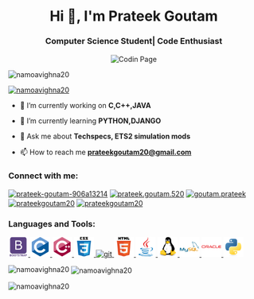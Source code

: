 <h1 align="center">Hi 👋, I'm Prateek Goutam</h1>
<h3 align="center">Computer Science Student| Code Enthusiast</h3>

<p align="center"> 
<img align="center" alt="Codin Page" src="https://media.giphy.com/media/qdf1QyvxipVh6/giphy.gif"/>
</p>

<p align="left"> <img src="https://komarev.com/ghpvc/?username=namoavighna20&label=Profile%20views&color=0e75b6&style=flat" alt="namoavighna20" /> </p>

<p align="left"> <a href="https://github.com/ryo-ma/github-profile-trophy"><img src="https://github-profile-trophy.vercel.app/?username=namoavighna20" alt="namoavighna20" /></a> </p>

- 🔭 I’m currently working on **C,C++,JAVA**

- 🌱 I’m currently learning **PYTHON,DJANGO**

- 💬 Ask me about **Techspecs, ETS2 simulation mods**

- 📫 How to reach me **prateekgoutam20@gmail.com**

<h3 align="left">Connect with me:</h3>
<p align="left">
<a href="https://linkedin.com/in/prateek-goutam-906a13214" target="blank"><img align="center" src="https://raw.githubusercontent.com/rahuldkjain/github-profile-readme-generator/master/src/images/icons/Social/linked-in-alt.svg" alt="prateek-goutam-906a13214" height="30" width="40" /></a>
<a href="https://fb.com/prateek.goutam.520" target="blank"><img align="center" src="https://raw.githubusercontent.com/rahuldkjain/github-profile-readme-generator/master/src/images/icons/Social/facebook.svg" alt="prateek.goutam.520" height="30" width="40" /></a>
<a href="https://instagram.com/goutam.prateek" target="blank"><img align="center" src="https://raw.githubusercontent.com/rahuldkjain/github-profile-readme-generator/master/src/images/icons/Social/instagram.svg" alt="goutam.prateek" height="30" width="40" /></a>
<a href="https://www.hackerrank.com/prateekgoutam20" target="blank"><img align="center" src="https://raw.githubusercontent.com/rahuldkjain/github-profile-readme-generator/master/src/images/icons/Social/hackerrank.svg" alt="prateekgoutam20" height="30" width="40" /></a>
<a href="https://auth.geeksforgeeks.org/user/prateekgoutam20" target="blank"><img align="center" src="https://raw.githubusercontent.com/rahuldkjain/github-profile-readme-generator/master/src/images/icons/Social/geeks-for-geeks.svg" alt="prateekgoutam20" height="30" width="40" /></a>
</p>

<h3 align="left">Languages and Tools:</h3>
<p align="left"> <a href="https://getbootstrap.com" target="_blank"> <img src="https://raw.githubusercontent.com/devicons/devicon/master/icons/bootstrap/bootstrap-plain-wordmark.svg" alt="bootstrap" width="40" height="40"/> </a> <a href="https://www.cprogramming.com/" target="_blank"> <img src="https://raw.githubusercontent.com/devicons/devicon/master/icons/c/c-original.svg" alt="c" width="40" height="40"/> </a> <a href="https://www.w3schools.com/cpp/" target="_blank"> <img src="https://raw.githubusercontent.com/devicons/devicon/master/icons/cplusplus/cplusplus-original.svg" alt="cplusplus" width="40" height="40"/> </a> <a href="https://www.w3schools.com/css/" target="_blank"> <img src="https://raw.githubusercontent.com/devicons/devicon/master/icons/css3/css3-original-wordmark.svg" alt="css3" width="40" height="40"/> </a> <a href="https://git-scm.com/" target="_blank"> <img src="https://www.vectorlogo.zone/logos/git-scm/git-scm-icon.svg" alt="git" width="40" height="40"/> </a> <a href="https://www.w3.org/html/" target="_blank"> <img src="https://raw.githubusercontent.com/devicons/devicon/master/icons/html5/html5-original-wordmark.svg" alt="html5" width="40" height="40"/> </a> <a href="https://www.java.com" target="_blank"> <img src="https://raw.githubusercontent.com/devicons/devicon/master/icons/java/java-original.svg" alt="java" width="40" height="40"/> </a> <a href="https://www.linux.org/" target="_blank"> <img src="https://raw.githubusercontent.com/devicons/devicon/master/icons/linux/linux-original.svg" alt="linux" width="40" height="40"/> </a> <a href="https://www.mysql.com/" target="_blank"> <img src="https://raw.githubusercontent.com/devicons/devicon/master/icons/mysql/mysql-original-wordmark.svg" alt="mysql" width="40" height="40"/> </a> <a href="https://www.oracle.com/" target="_blank"> <img src="https://raw.githubusercontent.com/devicons/devicon/master/icons/oracle/oracle-original.svg" alt="oracle" width="40" height="40"/> </a> <a href="https://www.python.org" target="_blank"> <img src="https://raw.githubusercontent.com/devicons/devicon/master/icons/python/python-original.svg" alt="python" width="40" height="40"/> </a> </p>

<p><img align="left" src="https://github-readme-stats.vercel.app/api/top-langs?username=namoavighna20&show_icons=true&locale=en&layout=compact" alt="namoavighna20" /></p>

<p>&nbsp;<img align="center" src="https://github-readme-stats.vercel.app/api?username=namoavighna20&show_icons=true&locale=en" alt="namoavighna20" /></p>

<p><img align="center" src="https://github-readme-streak-stats.herokuapp.com/?user=namoavighna20&" alt="namoavighna20" /></p>
